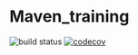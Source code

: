 # Maven_training

![build status](https://github.com/M-KHALLOUKI/maven_training/actions/workflows/build.yml/badge.svg)
[![codecov](https://codecov.io/gh/M-KHALLOUKI/Maven_training/branch/main/graph/badge.svg?token=LDYYGFR0J8)](https://codecov.io/gh/M-KHALLOUKI/Maven_training)
